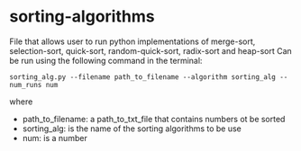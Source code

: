 # sorting-algorithms

File that allows user to run python implementations of merge-sort, selection-sort,
quick-sort, random-quick-sort, radix-sort and heap-sort
Can be run using the following command in the terminal:

`sorting_alg.py --filename path_to_filename --algorithm sorting_alg --num_runs num`

where
- path_to_filename: a path_to_txt_file that contains numbers ot be sorted
- sorting_alg: is the name of the sorting algorithms to be use
- num: is a number 
